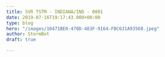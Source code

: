 ```yaml
---
title: SVR TSTM - INDIANA/IND - 0001
date: 2019-07-16T19:17:43.000+00:00
type: blog
hero: "/images/10471BE0-470D-483F-9164-FBC631A93568.jpeg"
author: StormBot
draft: true

---
```

